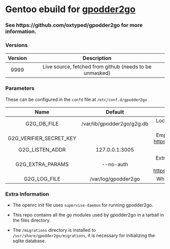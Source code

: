# Gentoo ebuild for [gpodder2go](https://github.com/oxtyped/gpodder2go)

<h3>
See https://github.com/oxtyped/gpodder2go for more information.
</h3>


### Versions
|  Version  | Description   |
| :------------: | :------------: |
| 9999   |  Live source, fetched from github (needs to be unmasked)  |

### Parameters
These can be configured in the `confd` file at `/etc/conf.d/gpodder2go`

| Name   |  Default  | Description   |
| :------------: | :------------: | :------------: |
| G2G_DB_FILE  |  /var/lib/gpodder2go/g2g.db  | Location of the gpodder2go sqlite db, your data is stored here   |
|  G2G_VERIFIER_SECRET_KEY  |    |  Empty by default, must be set before running, see https://github.com/oxtyped/gpodder2go#quickstart  |
|  G2G_LISTEN_ADDR  |  127.0.0.1:3005  |  The address to bind the listening socket to  |
|  G2G_EXTRA_PARAMS  |  --no-auth  |  Extra command line parameters passed directly to `gpodder2go serve`, see https://github.com/oxtyped/gpodder2go#limitations  |
|  G2G_LOG_FILE  |  /var/log/gpodder2go  |  Where to output stdout and stderr of gpodder2go |

### Extra Information

- The openrc init file uses `supervise-daemon` for running gpodder2go.

- This repo contains all the go modules used by gpodder2go in a tarball in the files directory.

- The `/migrations` directory is installed to `/usr/share/gpodder2go/migrations`, it is necessary for initializing the sqlite database.


